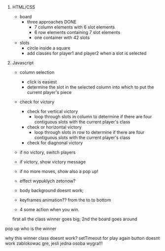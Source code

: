 1. HTML/CSS
   - board
     - three approaches DONE
       - 7 column elements with 6 slot elements
       - 6 row elements containing 7 slot elements
       - one container with 42 slots
   - slots
     - circle inside a square
     - add classes for player1 and player2 when a slot is selected

1. Javascript
   - column selection
     - click is easiest
     - determine the slot in the selected column into which to put the current player's piece
   - check for victory
     - check for vertical victory
       - loop through slots in column to determine if there are four contiguous slots with the current player's  class
     - check or horizontal victory
       - loop through slots in row to determine if there are four contiguous slots with the current player's  class
     - check for diagnonal victory
   - if no victory, switch players
   - if victory, show victory message

   - if no more moves, show also a pop up!
   - effect wypuklych zetonow?
   - body background doesnt work;
   - keyframes animation?? from the to to bottom

   - 4 some action when you win.

   first all the class winner goes big;
   2nd the board goes around

  pop up who is the winner

  why this winner class doesnt work?
  setTimeout for play again button doesnt work
  zablokowac gre, jesli jedna osoba wygra!!!
